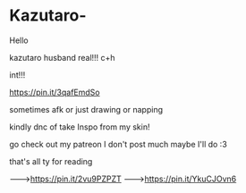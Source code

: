 # Kazutaro-
Hello

kazutaro husband real!!!
c+h

int!!!

https://pin.it/3qafEmdSo

sometimes afk or just drawing or 
napping

kindly dnc of take Inspo from my skin!

go check out my patreon I don't post much maybe I'll do :3

that's all ty for reading

--->https://pin.it/2vu9PZPZT
--->https://pin.it/YkuCJOvn6
